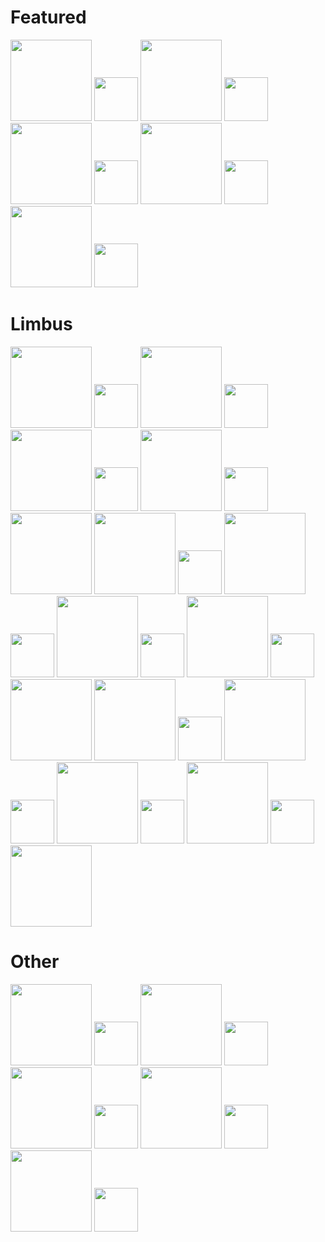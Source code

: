 # Featured
<img src="https://i.imgur.com/yDfebtZ.gif" width="130"> <img src="https://upload.wikimedia.org/wikipedia/commons/thumb/6/6b/A_sample_of_the_transparent_rectangle.svg/480px-A_sample_of_the_transparent_rectangle.svg.png" width="70"> 
<img src="https://i.imgur.com/yDfebtZ.gif" width="130"> <img src="https://upload.wikimedia.org/wikipedia/commons/thumb/6/6b/A_sample_of_the_transparent_rectangle.svg/480px-A_sample_of_the_transparent_rectangle.svg.png" width="70"> 
<img src="https://i.imgur.com/yDfebtZ.gif" width="130"> <img src="https://upload.wikimedia.org/wikipedia/commons/thumb/6/6b/A_sample_of_the_transparent_rectangle.svg/480px-A_sample_of_the_transparent_rectangle.svg.png" width="70"> 
<img src="https://i.imgur.com/yDfebtZ.gif" width="130"> <img src="https://upload.wikimedia.org/wikipedia/commons/thumb/6/6b/A_sample_of_the_transparent_rectangle.svg/480px-A_sample_of_the_transparent_rectangle.svg.png" width="70"> 
<img src="https://i.imgur.com/yDfebtZ.gif" width="130"> <img src="https://upload.wikimedia.org/wikipedia/commons/thumb/6/6b/A_sample_of_the_transparent_rectangle.svg/480px-A_sample_of_the_transparent_rectangle.svg.png" width="70">

# Limbus
<img src="https://i.imgur.com/yDfebtZ.gif" width="130"> <img src="https://upload.wikimedia.org/wikipedia/commons/thumb/6/6b/A_sample_of_the_transparent_rectangle.svg/480px-A_sample_of_the_transparent_rectangle.svg.png" width="70"> 
<img src="https://i.imgur.com/yDfebtZ.gif" width="130"> <img src="https://upload.wikimedia.org/wikipedia/commons/thumb/6/6b/A_sample_of_the_transparent_rectangle.svg/480px-A_sample_of_the_transparent_rectangle.svg.png" width="70"> 
<img src="https://i.imgur.com/yDfebtZ.gif" width="130"> <img src="https://upload.wikimedia.org/wikipedia/commons/thumb/6/6b/A_sample_of_the_transparent_rectangle.svg/480px-A_sample_of_the_transparent_rectangle.svg.png" width="70"> 
<img src="https://i.imgur.com/yDfebtZ.gif" width="130"> <img src="https://upload.wikimedia.org/wikipedia/commons/thumb/6/6b/A_sample_of_the_transparent_rectangle.svg/480px-A_sample_of_the_transparent_rectangle.svg.png" width="70"> 
<img src="https://i.imgur.com/yDfebtZ.gif" width="130">
<img src="https://i.imgur.com/yDfebtZ.gif" width="130"> <img src="https://upload.wikimedia.org/wikipedia/commons/thumb/6/6b/A_sample_of_the_transparent_rectangle.svg/480px-A_sample_of_the_transparent_rectangle.svg.png" width="70">
<img src="https://i.imgur.com/yDfebtZ.gif" width="130"> <img src="https://upload.wikimedia.org/wikipedia/commons/thumb/6/6b/A_sample_of_the_transparent_rectangle.svg/480px-A_sample_of_the_transparent_rectangle.svg.png" width="70"> 
<img src="https://i.imgur.com/yDfebtZ.gif" width="130"> <img src="https://upload.wikimedia.org/wikipedia/commons/thumb/6/6b/A_sample_of_the_transparent_rectangle.svg/480px-A_sample_of_the_transparent_rectangle.svg.png" width="70"> 
<img src="https://i.imgur.com/yDfebtZ.gif" width="130"> <img src="https://upload.wikimedia.org/wikipedia/commons/thumb/6/6b/A_sample_of_the_transparent_rectangle.svg/480px-A_sample_of_the_transparent_rectangle.svg.png" width="70"> 
<img src="https://i.imgur.com/yDfebtZ.gif" width="130"> 
<img src="https://i.imgur.com/yDfebtZ.gif" width="130"> <img src="https://upload.wikimedia.org/wikipedia/commons/thumb/6/6b/A_sample_of_the_transparent_rectangle.svg/480px-A_sample_of_the_transparent_rectangle.svg.png" width="70"> 
<img src="https://i.imgur.com/yDfebtZ.gif" width="130"> <img src="https://upload.wikimedia.org/wikipedia/commons/thumb/6/6b/A_sample_of_the_transparent_rectangle.svg/480px-A_sample_of_the_transparent_rectangle.svg.png" width="70"> 
<img src="https://i.imgur.com/yDfebtZ.gif" width="130"> <img src="https://upload.wikimedia.org/wikipedia/commons/thumb/6/6b/A_sample_of_the_transparent_rectangle.svg/480px-A_sample_of_the_transparent_rectangle.svg.png" width="70"> 
<img src="https://i.imgur.com/yDfebtZ.gif" width="130"> <img src="https://upload.wikimedia.org/wikipedia/commons/thumb/6/6b/A_sample_of_the_transparent_rectangle.svg/480px-A_sample_of_the_transparent_rectangle.svg.png" width="70"> 
<img src="https://i.imgur.com/yDfebtZ.gif" width="130">

# Other
<img src="https://i.imgur.com/yDfebtZ.gif" width="130"> <img src="https://upload.wikimedia.org/wikipedia/commons/thumb/6/6b/A_sample_of_the_transparent_rectangle.svg/480px-A_sample_of_the_transparent_rectangle.svg.png" width="70"> 
<img src="https://i.imgur.com/yDfebtZ.gif" width="130"> <img src="https://upload.wikimedia.org/wikipedia/commons/thumb/6/6b/A_sample_of_the_transparent_rectangle.svg/480px-A_sample_of_the_transparent_rectangle.svg.png" width="70"> 
<img src="https://i.imgur.com/yDfebtZ.gif" width="130"> <img src="https://upload.wikimedia.org/wikipedia/commons/thumb/6/6b/A_sample_of_the_transparent_rectangle.svg/480px-A_sample_of_the_transparent_rectangle.svg.png" width="70"> 
<img src="https://i.imgur.com/yDfebtZ.gif" width="130"> <img src="https://upload.wikimedia.org/wikipedia/commons/thumb/6/6b/A_sample_of_the_transparent_rectangle.svg/480px-A_sample_of_the_transparent_rectangle.svg.png" width="70"> 
<img src="https://i.imgur.com/yDfebtZ.gif" width="130"> <img src="https://upload.wikimedia.org/wikipedia/commons/thumb/6/6b/A_sample_of_the_transparent_rectangle.svg/480px-A_sample_of_the_transparent_rectangle.svg.png" width="70">
